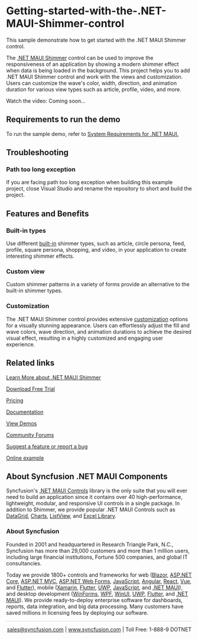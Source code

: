 # Getting-started-with-the-.NET-MAUI-Shimmer-control
This sample demonstrate how to get started with the .NET MAUI Shimmer control.

The [.NET MAUI Shimmer](https://www.syncfusion.com/maui-controls/maui-shimmer?utm_source=github&utm_medium=listing&utm_campaign=maui-shimmer-github-samples) control can be used to improve the responsiveness of an application by showing a modern shimmer effect when data is being loaded in the background. This project helps you to add .NET MAUI Shimmer control and work with the views and customization. Users can customize the wave's color, width, direction, and animation duration for various view types such as article, profile, video, and more.

Watch the video: Coming soon...

## <a name="requirements-to-run-the-demo"></a>Requirements to run the demo ##

To run the sample demo, refer to [System Requirements for .NET MAUI.](https://help.syncfusion.com/maui/system-requirements)

## <a name="troubleshooting"></a>Troubleshooting ##
### Path too long exception
If you are facing path too long exception when building this example project, close Visual Studio and rename the repository to short and build the project.


## Features and Benefits

### Built-in types
Use different [built-in](https://help.syncfusion.com/maui/shimmer/built-in-views?utm_source=github&utm_medium=listing&utm_campaign=maui-shimmer-github-samples) shimmer types, such as article, circle persona, feed, profile, square persona, shopping, and video, in your application to create interesting shimmer effects.

### Custom view
Custom shimmer patterns in a variety of forms provide an alternative to the built-in shimmer types.

### Customization
The .NET MAUI Shimmer control provides extensive [customization](https://help.syncfusion.com/maui/shimmer/customization?utm_source=github&utm_medium=listing&utm_campaign=maui-shimmer-github-samples) options for a visually stunning appearance. Users can effortlessly adjust the fill and wave colors, wave  direction, and animation durations to achieve the desired visual effect, resulting in a highly customized and engaging user experience.

## Related links
[Learn More about .NET MAUI Shimmer](https://www.syncfusion.com/maui-controls/maui-shimmer?utm_source=github&utm_medium=listing&utm_campaign=maui-shimmer-github-samples)

[Download Free Trial](https://www.syncfusion.com/downloads/maui?utm_source=github&utm_medium=listing&utm_campaign=maui-shimmer-github-samples)

[Pricing](https://www.syncfusion.com/sales/teamlicense?utm_source=github&utm_medium=listing&utm_campaign=maui-shimmer-github-samples)

[Documentation](https://help.syncfusion.com/maui/shimmer/getting-started?utm_source=github&utm_medium=listing&utm_campaign=maui-shimmer-github-samples)

[View Demos](https://github.com/SyncfusionExamples/Getting-started-with-the-.NET-MAUI-Shimmer-control?utm_source=github&utm_medium=listing&utm_campaign=maui-shimmer-github-samples)

[Community Forums](https://www.syncfusion.com/forums/maui?utm_source=github&utm_medium=listing&utm_campaign=maui-shimmer-github-samples)

[Suggest a feature or report a bug](https://www.syncfusion.com/feedback/maui?utm_source=github&utm_medium=listing&utm_campaign=maui-shimmer-github-samples)

[Online example](https://github.com/syncfusion/maui-demos/tree/master/MAUI/Shimmer?utm_source=github&utm_medium=listing&utm_campaign=maui-shimmer-github-samples)


## About Syncfusion .NET MAUI Components

Syncfusion's [.NET MAUI Controls](https://www.syncfusion.com/maui-controls?utm_source=github&utm_medium=listing&utm_campaign=maui-shimmer-github-samples) library is the only suite that you will ever need to build an application since it contains over 40 high-performance, lightweight, modular, and responsive UI controls in a single package. In addition to Shimmer, we provide popular .NET MAUI Controls such as [DataGrid](https://www.syncfusion.com/maui-controls/maui-datagrid?utm_source=github&utm_medium=listing&utm_campaign=maui-shimmer-github-samples), [Charts](https://www.syncfusion.com/maui-controls/maui-cartesian-charts?utm_source=github&utm_medium=listing&utm_campaign=maui-shimmer-github-samples), [ListView](https://www.syncfusion.com/maui-controls/maui-listview?utm_source=github&utm_medium=listing&utm_campaign=maui-shimmer-github-samples), and [Excel Library](https://www.syncfusion.com/document-processing/excel-framework/maui?utm_source=github&utm_medium=listing&utm_campaign=maui-shimmer-github-samples).

### About Syncfusion

Founded in 2001 and headquartered in Research Triangle Park, N.C., Syncfusion has more than 29,000 customers and more than 1 million users, including large financial institutions, Fortune 500 companies, and global IT consultancies.

Today we provide 1800+ controls and frameworks for web ([Blazor](https://www.syncfusion.com/blazor-components?utm_source=github&utm_medium=listing&utm_campaign=maui-shimmer-github-samples), [ASP.NET Core](https://www.syncfusion.com/aspnet-core-ui-controls?utm_source=github&utm_medium=listing&utm_campaign=maui-shimmer-github-samples), [ASP.NET MVC](https://www.syncfusion.com/aspnet-mvc-ui-controls?utm_source=github&utm_medium=listing&utm_campaign=maui-shimmer-github-samples), [ASP.NET Web Forms](https://www.syncfusion.com/jquery/aspnet-webforms-ui-controls?utm_source=github&utm_medium=listing&utm_campaign=maui-shimmer-github-samples), [JavaScript](https://www.syncfusion.com/javascript-ui-controls?utm_source=github&utm_medium=listing&utm_campaign=maui-shimmer-github-samples), [Angular](https://www.syncfusion.com/angular-components?utm_source=github&utm_medium=listing&utm_campaign=maui-shimmer-github-samples), [React](https://www.syncfusion.com/react-components?utm_source=github&utm_medium=listing&utm_campaign=maui-shimmer-github-samples), [Vue](https://www.syncfusion.com/vue-components?utm_source=github&utm_medium=listing&utm_campaign=maui-shimmer-github-samples), and [Flutter](https://www.syncfusion.com/flutter-widgets?utm_source=github&utm_medium=listing&utm_campaign=maui-shimmer-github-samples)), mobile ([Xamarin](https://www.syncfusion.com/xamarin-ui-controls?utm_source=github&utm_medium=listing&utm_campaign=maui-shimmer-github-samples), [Flutter](https://www.syncfusion.com/flutter-widgets?utm_source=github&utm_medium=listing&utm_campaign=maui-shimmer-github-samples), [UWP](https://www.syncfusion.com/uwp-ui-controls?utm_source=github&utm_medium=listing&utm_campaign=maui-shimmer-github-samples), [JavaScript](https://www.syncfusion.com/javascript-ui-controls?utm_source=github&utm_medium=listing&utm_campaign=maui-shimmer-github-samples), and [.NET MAUI](https://www.syncfusion.com/maui-controls?utm_source=github&utm_medium=listing&utm_campaign=maui-shimmer-github-samples)), and desktop development ([WinForms](https://www.syncfusion.com/winforms-ui-controls?utm_source=github&utm_medium=listing&utm_campaign=maui-shimmer-github-samples), [WPF](https://www.syncfusion.com/wpf-controls?utm_source=github&utm_medium=listing&utm_campaign=maui-shimmer-github-samples), [WinUI](https://www.syncfusion.com/winui-controls?utm_source=github&utm_medium=listing&utm_campaign=maui-shimmer-github-samples), [UWP](https://www.syncfusion.com/uwp-ui-controls?utm_source=github&utm_medium=listing&utm_campaign=maui-shimmer-github-samples), [Flutter](https://www.syncfusion.com/flutter-widgets?utm_source=github&utm_medium=listing&utm_campaign=maui-shimmer-github-samples), and [.NET MAUI](https://www.syncfusion.com/maui-controls?utm_source=github&utm_medium=listing&utm_campaign=maui-shimmer-github-samples)). We provide ready-to-deploy enterprise software for dashboards, reports, data integration, and big data processing. Many customers have saved millions in licensing fees by deploying our software.


<hr style="height:0.3px;border:none;color:lightgrey;background-color:lightgrey;" />

<p align="center">
<a href="mailto:sales@syncfusion.com?Subject=Syncfusion .NET MAUI Shimmer - GitHub" target="_top">sales@syncfusion.com</a> | <a href="https://www.syncfusion.com?utm_source=github&utm_medium=listing&utm_campaign=maui-shimmer-github-samples">www.syncfusion.com</a> | Toll Free: 1-888-9 DOTNET <br>
</p>
